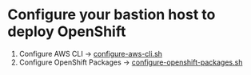 # Configure your bastion host to deploy OpenShift

1. Configure AWS CLI -> [configure-aws-cli.sh](configure-aws-cli.sh)
2. Configure OpenShift Packages -> [configure-openshift-packages.sh](configure-openshift-packages.sh)
